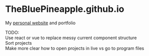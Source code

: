 # TheBluePineapple.github.io
My [personal website](https://thebluepineapple.github.io/) and portfolio

TODO:  
Use react or vue to replace messy current component structure  
Sort projects  
Make more clear how to open projects in live vs go to program files  
